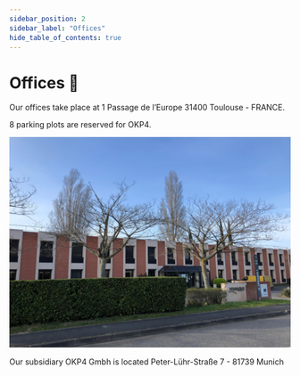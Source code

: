 ```yaml
---
sidebar_position: 2
sidebar_label: "Offices"
hide_table_of_contents: true
---
```


# Offices 🏢

Our offices take place at 1 Passage de l’Europe 31400 Toulouse - FRANCE.

8 parking plots are reserved for OKP4.

![OKP4 Office](/img/office-okp4.jpg)

Our subsidiary OKP4 Gmbh is located Peter-Lühr-Straße 7 - 81739 Munich
